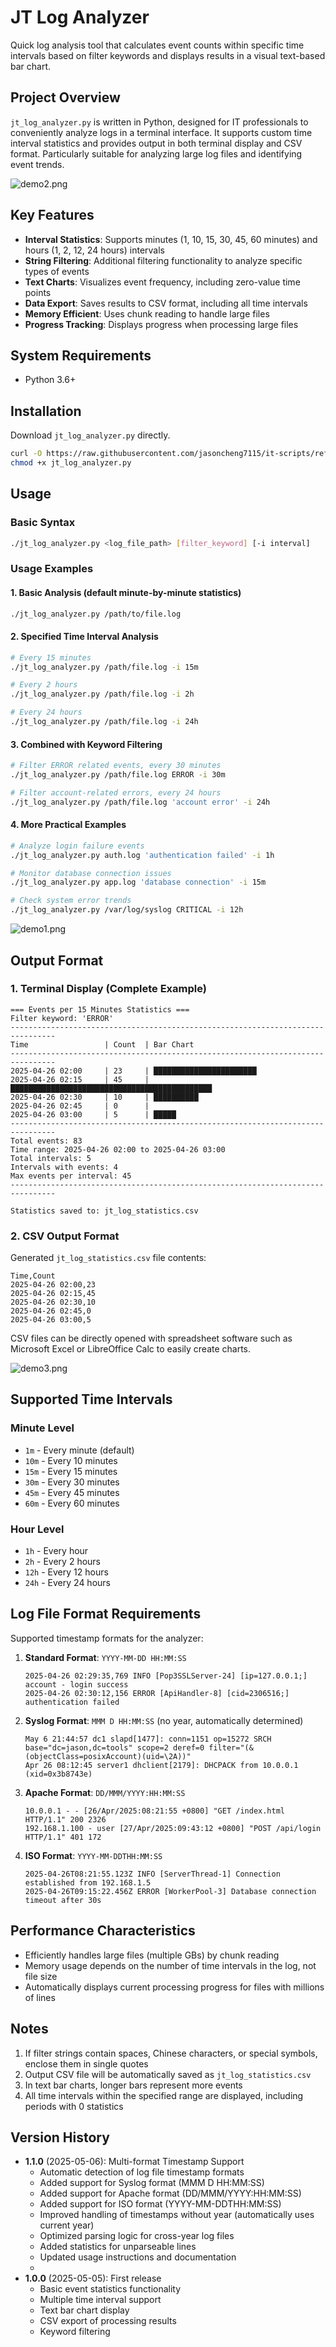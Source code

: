 # JT Log Analyzer
Quick log analysis tool that calculates event counts within specific time intervals based on filter keywords and displays results in a visual text-based bar chart.

## Project Overview
`jt_log_analyzer.py` is written in Python, designed for IT professionals to conveniently analyze logs in a terminal interface. It supports custom time interval statistics and provides output in both terminal display and CSV format. Particularly suitable for analyzing large log files and identifying event trends.

![demo2.png](https://github.com/jasoncheng7115/it-scripts/blob/master/jt_log_analyzer/demo2.png?raw=true)

## Key Features
- **Interval Statistics**: Supports minutes (1, 10, 15, 30, 45, 60 minutes) and hours (1, 2, 12, 24 hours) intervals
- **String Filtering**: Additional filtering functionality to analyze specific types of events
- **Text Charts**: Visualizes event frequency, including zero-value time points
- **Data Export**: Saves results to CSV format, including all time intervals
- **Memory Efficient**: Uses chunk reading to handle large files
- **Progress Tracking**: Displays progress when processing large files

## System Requirements
- Python 3.6+

## Installation
Download `jt_log_analyzer.py` directly.

```bash
curl -O https://raw.githubusercontent.com/jasoncheng7115/it-scripts/refs/heads/master/jt_log_analyzer/jt_log_analyzer.py
chmod +x jt_log_analyzer.py
```

## Usage
### Basic Syntax
```bash
./jt_log_analyzer.py <log_file_path> [filter_keyword] [-i interval]
```

### Usage Examples
#### 1. Basic Analysis (default minute-by-minute statistics)
```bash
./jt_log_analyzer.py /path/to/file.log
```

#### 2. Specified Time Interval Analysis
```bash
# Every 15 minutes
./jt_log_analyzer.py /path/file.log -i 15m

# Every 2 hours
./jt_log_analyzer.py /path/file.log -i 2h

# Every 24 hours
./jt_log_analyzer.py /path/file.log -i 24h
```

#### 3. Combined with Keyword Filtering
```bash
# Filter ERROR related events, every 30 minutes
./jt_log_analyzer.py /path/file.log ERROR -i 30m

# Filter account-related errors, every 24 hours
./jt_log_analyzer.py /path/file.log 'account error' -i 24h
```

#### 4. More Practical Examples
```bash
# Analyze login failure events
./jt_log_analyzer.py auth.log 'authentication failed' -i 1h

# Monitor database connection issues
./jt_log_analyzer.py app.log 'database connection' -i 15m

# Check system error trends
./jt_log_analyzer.py /var/log/syslog CRITICAL -i 12h
```

![demo1.png](https://github.com/jasoncheng7115/it-scripts/blob/master/jt_log_analyzer/demo1.png?raw=true)

## Output Format
### 1. Terminal Display (Complete Example)
```
=== Events per 15 Minutes Statistics ===
Filter keyword: 'ERROR'
--------------------------------------------------------------------------------
Time                 | Count  | Bar Chart
--------------------------------------------------------------------------------
2025-04-26 02:00     | 23     | ███████████████████████
2025-04-26 02:15     | 45     | █████████████████████████████████████████████
2025-04-26 02:30     | 10     | ██████████
2025-04-26 02:45     | 0      | 
2025-04-26 03:00     | 5      | █████
--------------------------------------------------------------------------------
Total events: 83
Time range: 2025-04-26 02:00 to 2025-04-26 03:00
Total intervals: 5
Intervals with events: 4
Max events per interval: 45
--------------------------------------------------------------------------------

Statistics saved to: jt_log_statistics.csv
```

### 2. CSV Output Format
Generated `jt_log_statistics.csv` file contents:

```csv
Time,Count
2025-04-26 02:00,23
2025-04-26 02:15,45
2025-04-26 02:30,10
2025-04-26 02:45,0
2025-04-26 03:00,5
```

CSV files can be directly opened with spreadsheet software such as Microsoft Excel or LibreOffice Calc to easily create charts.

![demo3.png](https://github.com/jasoncheng7115/it-scripts/blob/master/jt_log_analyzer/demo3.png?raw=true)

## Supported Time Intervals
### Minute Level
- `1m` - Every minute (default)
- `10m` - Every 10 minutes
- `15m` - Every 15 minutes
- `30m` - Every 30 minutes
- `45m` - Every 45 minutes
- `60m` - Every 60 minutes

### Hour Level
- `1h` - Every hour
- `2h` - Every 2 hours
- `12h` - Every 12 hours
- `24h` - Every 24 hours

## Log File Format Requirements
Supported timestamp formats for the analyzer:

1. **Standard Format**: `YYYY-MM-DD HH:MM:SS`
   ```
   2025-04-26 02:29:35,769 INFO [Pop3SSLServer-24] [ip=127.0.0.1;] account - login success
   2025-04-26 02:30:12,156 ERROR [ApiHandler-8] [cid=2306516;] authentication failed
   ```

2. **Syslog Format**: `MMM D HH:MM:SS` (no year, automatically determined)
   ```
   May 6 21:44:57 dc1 slapd[1477]: conn=1151 op=15272 SRCH base="dc=jason,dc=tools" scope=2 deref=0 filter="(&(objectClass=posixAccount)(uid=\2A))"
   Apr 26 08:12:45 server1 dhclient[2179]: DHCPACK from 10.0.0.1 (xid=0x3b8743e)
   ```

3. **Apache Format**: `DD/MMM/YYYY:HH:MM:SS`
   ```
   10.0.0.1 - - [26/Apr/2025:08:21:55 +0800] "GET /index.html HTTP/1.1" 200 2326
   192.168.1.100 - user [27/Apr/2025:09:43:12 +0800] "POST /api/login HTTP/1.1" 401 172
   ```

4. **ISO Format**: `YYYY-MM-DDTHH:MM:SS`
   ```
   2025-04-26T08:21:55.123Z INFO [ServerThread-1] Connection established from 192.168.1.5
   2025-04-26T09:15:22.456Z ERROR [WorkerPool-3] Database connection timeout after 30s
   ```


## Performance Characteristics
- Efficiently handles large files (multiple GBs) by chunk reading
- Memory usage depends on the number of time intervals in the log, not file size
- Automatically displays current processing progress for files with millions of lines

## Notes
1. If filter strings contain spaces, Chinese characters, or special symbols, enclose them in single quotes
2. Output CSV file will be automatically saved as `jt_log_statistics.csv`
3. In text bar charts, longer bars represent more events
4. All time intervals within the specified range are displayed, including periods with 0 statistics

## Version History

- **1.1.0** (2025-05-06): Multi-format Timestamp Support
  - Automatic detection of log file timestamp formats
  - Added support for Syslog format (MMM D HH:MM:SS)
  - Added support for Apache format (DD/MMM/YYYY:HH:MM:SS)
  - Added support for ISO format (YYYY-MM-DDTHH:MM:SS)
  - Improved handling of timestamps without year (automatically uses current year)
  - Optimized parsing logic for cross-year log files
  - Added statistics for unparseable lines
  - Updated usage instructions and documentation
  - 
- **1.0.0** (2025-05-05): First release
  - Basic event statistics functionality
  - Multiple time interval support
  - Text bar chart display
  - CSV export of processing results
  - Keyword filtering
